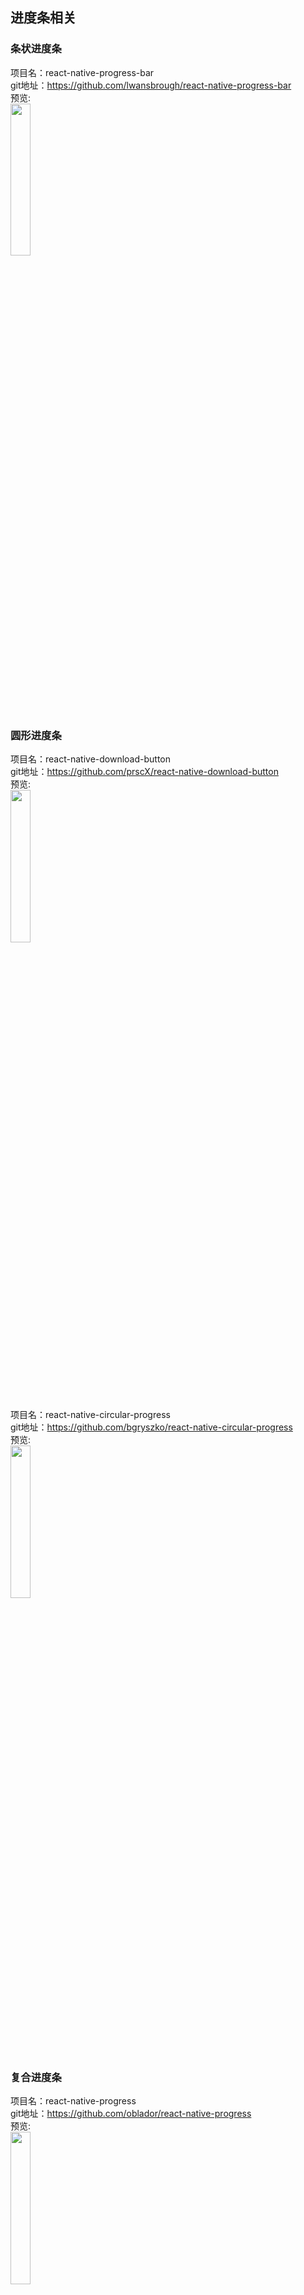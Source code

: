 ## 进度条相关


### 条状进度条

项目名：react-native-progress-bar<br>
git地址：https://github.com/lwansbrough/react-native-progress-bar<br>
预览:<br>
<img src="https://camo.githubusercontent.com/423650578c259e102e9d82e601043c3c04e521b6/68747470733a2f2f692e696d6775722e636f6d2f4547756670707a2e676966" width="25%"/>
<br>


### 圆形进度条<br>
项目名：react-native-download-button<br>
git地址：https://github.com/prscX/react-native-download-button<br>
预览:<br>
<img src="https://github.com/fenjuly/ArrowDownloadButton/raw/master/screenshots/arrowdownloadbutton.gif" width="25%"/>
<br>

项目名：react-native-circular-progress<br>
git地址：https://github.com/bgryszko/react-native-circular-progress<br>
预览:<br>
<img src="https://github.com/bgryszko/react-native-circular-progress/raw/master/screenshot.gif" width="25%"/>
<br>

### 复合进度条
项目名：react-native-progress<br>
git地址：https://github.com/oblador/react-native-progress<br>
预览:<br>
<img src="https://cloud.githubusercontent.com/assets/378279/11212043/64fb1420-8d01-11e5-9ec0-5e175a837c62.gif" width="25%"/>
<br>
